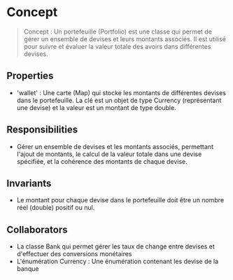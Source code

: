 # Concept

> Concept : Un portefeuille (Portfolio) est une classe qui permet de gérer un ensemble de devises et leurs montants associés. Il est utilisé pour suivre et évaluer la valeur totale des avoirs dans différentes devises.

## Properties

- 'wallet' : Une carte (Map) qui stocke les montants de différentes devises dans le portefeuille. La clé est un objet de type Currency (représentant une devise) et la valeur est un montant de type double.

## Responsibilities

- Gérer un ensemble de devises et les montants associés, permettant l'ajout de montants, le calcul de la valeur totale dans une devise spécifiée, et la cohérence des montants de chaque devise.

## Invariants

- Le montant pour chaque devise dans le portefeuille doit être un nombre réel (double) positif ou nul.

## Collaborators

- La classe Bank qui permet gérer les taux de change entre devises et d'effectuer des conversions monétaires
- L'énumération Currency : Une énumération contenant les devise de la banque
